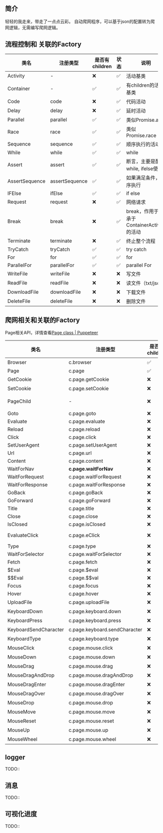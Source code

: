 
## 简介
轻轻的我走来，带走了一点点云彩。
自动爬网程序，可以基于json的配置转为爬网逻辑，无需编写爬网逻辑。


## 流程控制和 关联的Factory

|类名|注册类型| 是否有children|状态| 说明|
|----|----|----|----|----|
|Activity         |-              |  ❌    |  ✅ | 活动基类 |
|Container        |-              |  ✅    |  ✅ | 有children的活动基类 |
|Code             |code           |  ❌    |  ✅ | 代码活动 |
|Delay            |delay          |  ❌    |  ✅ | 延时活动 |
|Parallel         |parallel       |  ✅    |  ✅ | 类似Promise.all |
|Race             |race           |  ✅    |  ✅ | 类似Promise.race|
|Sequence         |sequence       |  ✅    |  ✅ | 顺序执行的活动 |
|While            |while          |  ✅    |  ✅ | while |
|Assert           |assert         |  ✅    |  ✅ | 断言，主要是配合while, ifelse使用 |
|AssertSequence   |assertSequence |  ✅    |  ✅ | 如果满足条件，顺序执行 |
|IFElse           |ifElse         |  ✅    |  ✅ | if else |
|Request          |request        |  ❌    |  ✅ | 网络请求  |
|Break            |break          |  ❌     |  ✅ | break，作用于继承于ContainerActivity的活动 |
|Terminate        |terminate      |  ❌    |  ✅ | 终止整个流程 |
|TryCatch         |tryCatch       |  ✅    |  ✅ | try catch |
|For              |for            |  ✅    |  ✅ | for       |
|ParallelFor      |parallelFor    |  ✅    |  ✅ | parallel For       |
|WriteFile        |writeFile      |  ❌    |  ❌ | 写文件  |
|ReadFile         |readFile       |  ❌    |  ❌ | 读文件（txt/json） |
|DownloadFile     |downloadFile   |  ❌    |  ❌ | 下载文件     |
|DeleteFile       |deleteFile     |  ❌    |  ❌ | 删除文件     |

## 爬网相关和关联的Factory

Page相关API，详情查看[Page class | Puppeteer](https://pptr.dev/api/puppeteer.page)

|类名|注册类型| 是否有children|状态| 说明|
|----|----|----|----|----|
|Browser         |c.browser               |  ✅    |  ✅ | 浏览器 |
|Page            |c.page                  |  ✅    |  ✅ | Page |
|GetCookie       |c.page.getCookie        |  ❌    |  ✅ | 获取页面的cookie |
|SetCookie       |c.page.setCookie        |  ❌    |  ✅ | 设置cookie |
|PageChild       |-                       |  ❌    |  ✅ | page孩子，自带page,browser属性 |
|Goto            |c.page.goto             |  ❌    |  ✅ | page.goto |
|Evaluate        |c.page.evaluate         |  ❌    |  ✅ | page.evaluate |
|Reload          |c.page.reload           |  ❌    |  ✅ | page.reload |
|Click           |c.page.click            |  ❌    |  ✅ | page.click |
|SetUserAgent    |c.page.setUserAgent     |  ❌    |  ✅ | page.setUserAgent |
|Url             |c.page.url              |  ❌    |  ✅ | page.url |
|Content         |c.page.content          |  ❌    |  ✅ | page.content |
|WaitForNav      |**c.page.waitForNav**   |  ❌    |  ✅ | page.waitForNavigation |
|WaitForRequest  |c.page.waitForRequest   |  ❌    |  ✅ | page.waitForRequest |
|WaitForResponse |c.page.waitForResponse  |  ❌    |  ✅ | page.waitForResponse |
|GoBack          |c.page.goBack           |  ❌    |  ✅ | page.goBack |
|GoForward       |c.page.goForward        |  ❌    |  ✅ | page.goForward |
|Title           |c.page.title            |  ❌    |  ✅ | page.title |
|Close           |c.page.close            |  ❌    |  ✅ | page.close |
|IsClosed        |c.page.isClosed         |  ❌    |  ✅ | page.IsClosed |
|EvaluateClick   |c.page.eClick           |  ❌    |  ✅ | page.evaluate((el)=> el.click()) |
|Type            |c.page.type             |  ❌    |  ✅ | page.type  |
|WaitForSelector |c.page.waitForSelector  |  ❌    |  ✅ | page.waitForSelector  |
|Fetch           |c.page.fetch            |  ❌    |  ❌ | page.evaluate(()=>fetch())  |
|$Eval           |c.page.$eval            |  ❌    |  ✅ | page.$eval  |
|$$Eval          |c.page.$$val            |  ❌    |  ✅ | page.$$eval  |
|Focus           |c.page.focus            |  ❌    |  ✅ | page.focus  |
|Hover           |c.page.hover            |  ❌    |  ✅ | page.hover  |
|UploadFile      |c.page.uploadFile       |  ❌    |  ❌ | 上传文件|
|KeyboardDown    |c.page.keyboard.down    |  ❌    |  ✅ | 键down|
|KeyboardPress   |c.page.keyboard.press   |  ❌    |  ✅ | 键press|
|KeyboardSendCharacter  |c.page.keyboard.sendCharacter |  ❌    |  ✅ | 键盘输入|
|KeyboardType    |c.page.keyboard.type    |  ❌    |  ✅  | 键盘输入|
|MouseClick      |c.page.mouse.click      |  ❌    |  ✅  | 鼠标点|
|MouseDown       |c.page.mouse.down       |  ❌    |  ✅  | 鼠标down|
|MouseDrag       |c.page.mouse.drag       |  ❌    |  ✅  | 鼠标drag|
|MouseDragAndDrop|c.page.mouse.dragAndDrop|  ❌    |  ✅  | 鼠标dragAndDrop|
|MouseDragEnter  |c.page.mouse.dragEnter  |  ❌    |  ✅  | 鼠标dragEnter|
|MouseDragOver   |c.page.mouse.dragOver   |  ❌    |  ✅  | 鼠标dragOver|
|MouseDrop       |c.page.mouse.drop       |  ❌    |  ✅  | 鼠标drop|
|MouseMove       |c.page.mouse.move       |  ❌    |  ✅  | 鼠标move|
|MouseReset      |c.page.mouse.reset      |  ❌    |  ✅  | 鼠标reset|
|MouseUp         |c.page.mouse.up         |  ❌    |  ✅  | 鼠标up|
|MouseWheel      |c.page.mouse.wheel      |  ❌    |  ✅  | 鼠标wheel|



## logger
TODO::

## 消息
TODO::

## 可视化进度
TODO::